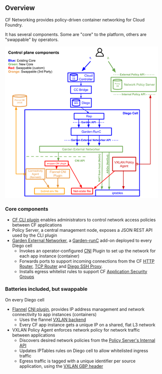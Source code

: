 ## Overview

CF Networking provides policy-driven container networking for Cloud Foundry.

It has several components.  Some are "core" to the platform, others are "swappable" by operators.

![](diagram.png)


### Core components
- [CF CLI plugin](usage.md) enables administrators to control network access policies between CF applications
- Policy Server, a central management node, exposes a JSON REST API used by the CLI plugin
- [Garden External Networker](../src/garden-external-networker), a [Garden-runC](https://github.com/cloudfoundry/garden-runc-release) add-on deployed to every Diego cell
  - Invokes an operator-configured [CNI](https://github.com/containernetworking/cni) Plugin to set up the network for each app instance (container)
  - Forwards ports to support incoming connections from the CF [HTTP Router](https://docs.cloudfoundry.org/concepts/http-routing.html),
    [TCP Router](https://docs.cloudfoundry.org/adminguide/enabling-tcp-routing.html) and [Diego SSH Proxy](https://docs.cloudfoundry.org/concepts/diego/ssh-conceptual.html).
  - Installs egress whitelist rules to support CF [Application Security Groups](https://docs.cloudfoundry.org/adminguide/app-sec-groups.html)

### Batteries included, but swappable
On every Diego cell
- [Flannel](https://github.com/coreos/flannel) [CNI plugin](https://github.com/containernetworking/cni/tree/master/plugins/meta/flannel), provides IP address management and network connectivity to app instances (containers)
  - Uses the flannel [VXLAN backend](https://github.com/coreos/flannel/tree/master/backend/vxlan)
  - Every CF app instance gets a unique IP on a shared, flat L3 network
- VXLAN Policy Agent enforces network policy for network traffic between applications
  - Discovers desired network policies from the [Policy Server's Internal API](3rd-party.md#policy-server-internal-api)
  - Updates IPTables rules on Diego cell to allow whitelisted ingress traffic
  - Egress traffic is tagged with a unique identifier per source application, using the [VXLAN GBP header](https://tools.ietf.org/html/draft-smith-vxlan-group-policy-02#section-2.1)
